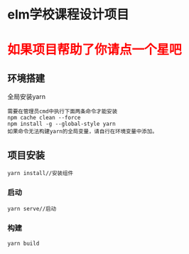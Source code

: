 # elm学校课程设计项目

# <font color=red>如果项目帮助了你请点一个星吧</font>

## 环境搭建
全局安装yarn

```
需要在管理员cmd中执行下面两条命令才能安装
npm cache clean --force
npm install -g --global-style yarn
如果命令无法构建yarn的全局变量，请自行在环境变量中添加。
```
## 项目安装
```
yarn install//安装组件
```

### 启动
```
yarn serve//启动
```

### 构建
```
yarn build
```


